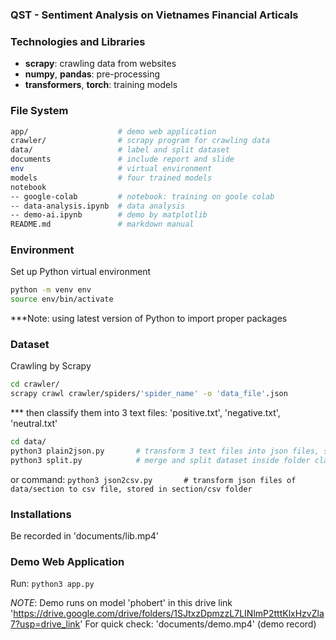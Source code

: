 ### QST - Sentiment Analysis on Vietnames Financial Articals

### Technologies and Libraries
* __scrapy__: crawling data from websites
* __numpy__, __pandas__: pre-processing
* __transformers__, __torch__: training models

### File System
```bash
app/                    # demo web application         
crawler/                # scrapy program for crawling data
data/                   # label and split dataset
documents               # include report and slide
env                     # virtual environment
models                  # four trained models
notebook                
-- google-colab         # notebook: training on goole colab
-- data-analysis.ipynb  # data analysis
-- demo-ai.ipynb        # demo by matplotlib
README.md               # markdown manual
```
### Environment
Set up Python virtual environment

```bash
python -m venv env
source env/bin/activate
```
***Note: using latest version of Python to import proper packages
### Dataset
Crawling by Scrapy
```bash
cd crawler/
scrapy crawl crawler/spiders/'spider_name' -o 'data_file'.json
```
*** then classify them into 3 text files: 'positive.txt', 'negative.txt', 'neutral.txt'
```bash
cd data/
python3 plain2json.py       # transform 3 text files into json files, stored in class foler
python3 split.py            # merge and split dataset inside folder class into test and train section store into section/json
```
or command:
`python3 json2csv.py       # transform json files of data/section to csv file, stored in section/csv folder` 
### Installations
Be recorded in 'documents/lib.mp4'

### Demo Web Application
Run: `python3 app.py` 

*NOTE*: Demo runs on model 'phobert' in this drive link 'https://drive.google.com/drive/folders/1SJtxzDpmzzL7LINlmP2tttKlxHzvZla7?usp=drive_link'
For quick check: 'documents/demo.mp4' (demo record) 